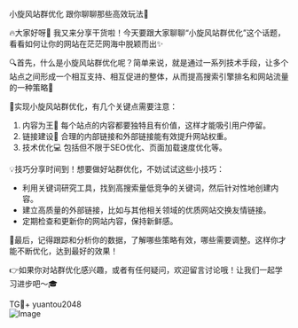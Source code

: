 小旋风站群优化 跟你聊聊那些高效玩法🚀

🔥大家好呀👋 我又来分享干货啦！今天要跟大家聊聊“小旋风站群优化”这个话题，看看如何让你的网站在茫茫网海中脱颖而出✨

🔍首先，什么是小旋风站群优化呢？简单来说，就是通过一系列技术手段，让多个站点之间形成一个相互支持、相互促进的整体，从而提高搜索引擎排名和网站流量的一种策略🌈

🔧实现小旋风站群优化，有几个关键点需要注意：
1. 内容为王👑 每个站点的内容都要独特且有价值，这样才能吸引用户停留。
2. 链接建设🔗 合理的内部链接和外部链接能有效提升网站权重。
3. 技术优化💻 包括但不限于SEO优化、页面加载速度优化等。

💡技巧分享时间到！想要做好站群优化，不妨试试这些小技巧：
- 利用关键词研究工具，找到高搜索量低竞争的关键词，然后针对性地创建内容。
- 建立高质量的外部链接，比如与其他相关领域的优质网站交换友情链接。
- 定期检查和更新你的网站内容，保持新鲜感。

🎯最后，记得跟踪和分析你的数据，了解哪些策略有效，哪些需要调整。这样你才能不断优化，达到最好的效果！

👉如果你对站群优化感兴趣，或者有任何疑问，欢迎留言讨论哦！让我们一起学习进步吧～🎓

TG💪+ yuantou2048  
![Image](https://github.com/user-attachments/assets/42a5a4a5-fea9-4a1d-8aa0-73e57e430cca)